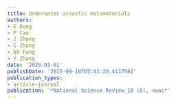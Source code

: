 ```yaml
---
title: Underwater acoustic metamaterials
authors:
- E Dong
- P Cao
- J Zhang
- S Zhang
- NX Fang
- Y Zhang
date: '2023-01-01'
publishDate: '2025-09-18T05:41:20.413798Z'
publication_types:
- article-journal
publication: '*National Science Review 10 (6), nwac*'
---
```

